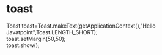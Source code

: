 # toast
Toast toast=Toast.makeText(getApplicationContext(),"Hello Javatpoint",Toast.LENGTH_SHORT);  
toast.setMargin(50,50);  
toast.show();  

